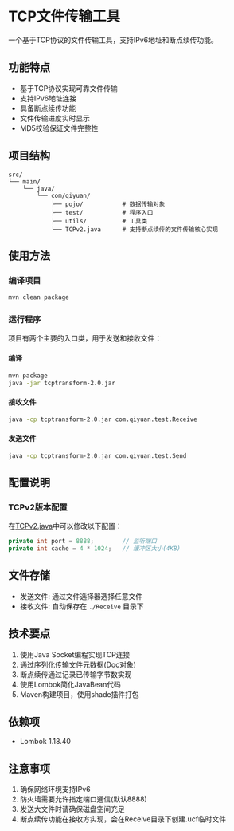 # TCP文件传输工具

一个基于TCP协议的文件传输工具，支持IPv6地址和断点续传功能。

## 功能特点

- 基于TCP协议实现可靠文件传输
- 支持IPv6地址连接
- 具备断点续传功能
- 文件传输进度实时显示
- MD5校验保证文件完整性

## 项目结构

```
src/
└── main/
    └── java/
        └── com/qiyuan/
            ├── pojo/           # 数据传输对象
            ├── test/           # 程序入口
            ├── utils/          # 工具类
            └── TCPv2.java      # 支持断点续传的文件传输核心实现
```

## 使用方法

### 编译项目

```bash
mvn clean package
```

### 运行程序

项目有两个主要的入口类，用于发送和接收文件：
#### 编译

```bash
mvn package
java -jar tcptransform-2.0.jar
```
#### 接收文件

```bash
java -cp tcptransform-2.0.jar com.qiyuan.test.Receive
```

#### 发送文件


```bash
java -cp tcptransform-2.0.jar com.qiyuan.test.Send
```

## 配置说明

### TCPv2版本配置

在[TCPv2.java](src/main/java/com/qiyuan/TCPv2.java)中可以修改以下配置：

```java
private int port = 8888;        // 监听端口
private int cache = 4 * 1024;   // 缓冲区大小(4KB)
```

## 文件存储

- 发送文件: 通过文件选择器选择任意文件
- 接收文件: 自动保存在 `./Receive` 目录下

## 技术要点

1. 使用Java Socket编程实现TCP连接
2. 通过序列化传输文件元数据(Doc对象)
3. 断点续传通过记录已传输字节数实现
4. 使用Lombok简化JavaBean代码
5. Maven构建项目，使用shade插件打包

## 依赖项

- Lombok 1.18.40

## 注意事项

1. 确保网络环境支持IPv6
2. 防火墙需要允许指定端口通信(默认8888)
3. 发送大文件时请确保磁盘空间充足
4. 断点续传功能在接收方实现，会在Receive目录下创建.ucf临时文件